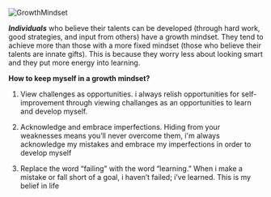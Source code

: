 ![GrowthMindset](https://www.nexus-education.com/wp-content/uploads/2019/06/continuum.png)

***Individuals*** who believe their talents can be developed (through hard work, good strategies, and input from others) have a growth mindset. They tend to achieve more than those with a more fixed mindset (those who believe their talents are innate gifts). This is because they worry less about looking smart and they put more energy into learning. 

**How to keep myself in a growth mindset?**

1. View challenges as opportunities.
i always relish opportunities for self-improvement through viewing challanges as an opportunities to learn and develop myself. 

2.	Acknowledge and embrace imperfections.
Hiding from your weaknesses means you’ll never overcome them, i'm always acknowledge my mistakes and embrace my imperfections in order to develop myself

3.	Replace the word “failing” with the word “learning.”
When i make a mistake or fall short of a goal, i haven’t failed; i’ve learned. This is my belief in life

